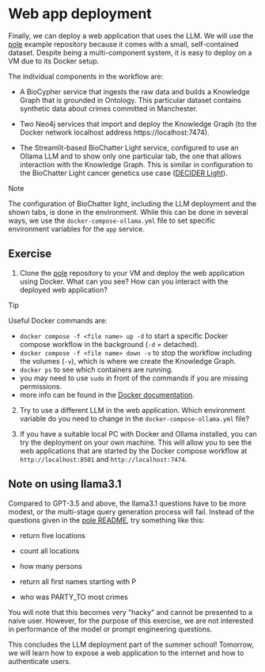 # Web app deployment

Finally, we can deploy a web application that uses the LLM. We will use the
[pole](https://github.com/biocypher/pole) example repository because it comes
with a small, self-contained dataset. Despite being a multi-component system, it
is easy to deploy on a VM due to its Docker setup.

The individual components in the workflow are:

- A BioCypher service that ingests the raw data and builds a Knowledge Graph
that is grounded in Ontology. This particular dataset contains synthetic data
about crimes committed in Manchester.

- Two Neo4j services that import and deploy the Knowledge Graph (to the
Docker network localhost address https://localhost:7474).

- The Streamlit-based BioChatter Light service, configured to use an Ollama LLM
and to show only one particular tab, the one that allows interaction with the
Knowledge Graph. This is similar in configuration to the BioChatter Light cancer
genetics use case ([DECIDER Light](https://decider-light.biochatter.org)).

> [!NOTE]
> The configuration of BioChatter light, including the LLM deployment and the
> shown tabs, is done in the environment. While this can be done in several
> ways, we use the `docker-compose-ollama.yml` file to set specific environment
> variables for the `app` service.

## Exercise

1. Clone the [pole](https://github.com/biocypher/pole) repository to your VM and
deploy the web application using Docker. What can you see? How can you interact
with the deployed web application?

> [!TIP]
> Useful Docker commands are:
> - `docker compose -f <file name> up -d` to start a specific Docker compose
> workflow in the background (`-d` = detached).
> - `docker compose -f <file name> down -v` to stop the workflow including the
> volumes (`-v`), which is where we create the Knowledge Graph.
> - `docker ps` to see which containers are running.
> - you may need to use `sudo` in front of the commands if you are missing
> permissions.
> - more info can be found in the [Docker
> documentation](https://docs.docker.com/compose/).

2. Try to use a different LLM in the web application. Which environment
variable do you need to change in the `docker-compose-ollama.yml` file?

3. If you have a suitable local PC with Docker and Ollama installed, you can try
the deployment on your own machine. This will allow you to see the web
applications that are started by the Docker compose workflow at
`http://localhost:8501` and `http://localhost:7474`.

## Note on using llama3.1

Compared to GPT-3.5 and above, the llama3.1 questions have to be more modest, or
the multi-stage query generation process will fail. Instead of the questions
given in the [pole README](https://github.com/biocypher/pole), try something
like this:

- return five locations

- count all locations

- how many persons

- return all first names starting with P

- who was PARTY_TO most crimes

You will note that this becomes very "hacky" and cannot be presented to a naive
user. However, for the purpose of this exercise, we are not interested in
performance of the model or prompt engineering questions.

This concludes the LLM deployment part of the summer school! Tomorrow, we will
learn how to expose a web application to the internet and how to authenticate
users.